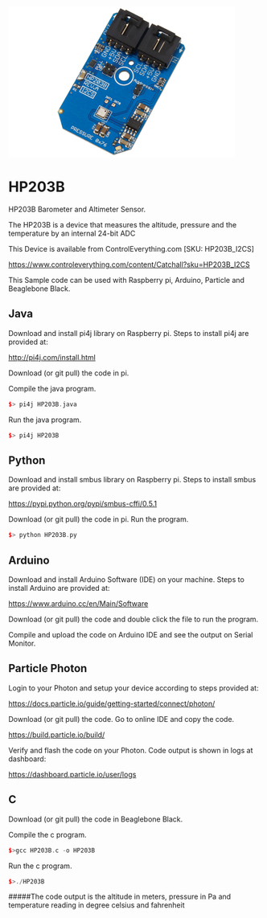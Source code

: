 [![HP203B]( HP203B_I2CS.png)](https://www.controleverything.com/content/Catchall?sku=HP203B_I2CS)
# HP203B
HP203B Barometer and Altimeter Sensor.

The HP203B is a device that measures the altitude, pressure and the temperature by an internal 24-bit ADC

This Device is available from ControlEverything.com [SKU:  HP203B_I2CS]

https://www.controleverything.com/content/Catchall?sku=HP203B_I2CS

This Sample code can be used with Raspberry pi, Arduino, Particle and Beaglebone Black.

## Java
Download and install pi4j library on Raspberry pi. Steps to install pi4j are provided at:

http://pi4j.com/install.html

Download (or git pull) the code in pi.

Compile the java program.
```cpp
$> pi4j HP203B.java
```

Run the java program.
```cpp
$> pi4j HP203B
```

## Python
Download and install smbus library on Raspberry pi. Steps to install smbus are provided at:

https://pypi.python.org/pypi/smbus-cffi/0.5.1

Download (or git pull) the code in pi. Run the program.

```cpp
$> python HP203B.py
```

## Arduino
Download and install Arduino Software (IDE) on your machine. Steps to install Arduino are provided at:

https://www.arduino.cc/en/Main/Software

Download (or git pull) the code and double click the file to run the program.

Compile and upload the code on Arduino IDE and see the output on Serial Monitor.


## Particle Photon

Login to your Photon and setup your device according to steps provided at:

https://docs.particle.io/guide/getting-started/connect/photon/

Download (or git pull) the code. Go to online IDE and copy the code.

https://build.particle.io/build/

Verify and flash the code on your Photon. Code output is shown in logs at dashboard:

https://dashboard.particle.io/user/logs


## C

Download (or git pull) the code in Beaglebone Black.

Compile the c program.
```cpp
$>gcc HP203B.c -o HP203B
```
Run the c program.
```cpp
$>./HP203B
```
#####The code output is the altitude in meters, pressure in Pa and temperature reading in degree celsius and fahrenheit
